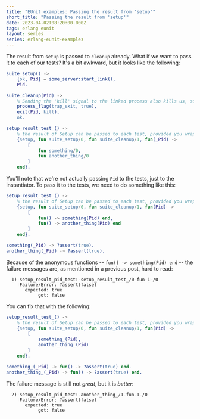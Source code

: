 ```yaml
---
title: "EUnit examples: Passing the result from 'setup'"
short_title: "Passing the result from 'setup'"
date: 2023-04-02T08:20:00.000Z
tags: erlang eunit
layout: series
series: erlang-eunit-examples
---
```


The result from `setup` is passed to `cleanup` already. What if we want to pass it to each of our tests? It's a bit
awkward, but it looks like the following:

```erlang
suite_setup() ->
    {ok, Pid} = some_server:start_link(),
    Pid.

suite_cleanup(Pid) ->
    % Sending the 'kill' signal to the linked process also kills us, so trap exits.
    process_flag(trap_exit, true),
    exit(Pid, kill),
    ok.

setup_result_test_() ->
    % the result of Setup can be passed to each test, provided you wrap them in an instantiator:
    {setup, fun suite_setup/0, fun suite_cleanup/1, fun(_Pid) ->
        [
            fun something/0,
            fun another_thing/0
        ]
    end}.
```

You'll note that we're not actually passing `Pid` to the tests, just to the instantiator. To pass it to the tests, we
need to do something like this:

```erlang
setup_result_test_() ->
    % the result of Setup can be passed to each test, provided you wrap them in an instantiator:
    {setup, fun suite_setup/0, fun suite_cleanup/1, fun(Pid) ->
        [
            fun() -> something(Pid) end,
            fun() -> another_thing(Pid) end
        ]
    end}.

something(_Pid) -> ?assert(true).
another_thing(_Pid) -> ?assert(true).
```

Because of the anonymous functions -- `fun() -> something(Pid) end` -- the failure messages are, as mentioned in a
previous post, hard to read:

```
  1) setup_result_pid_test:-setup_result_test_/0-fun-1-/0
     Failure/Error: ?assert(false)
       expected: true
            got: false
```

You can fix that with the following:

```erlang
setup_result_test_() ->
    % the result of Setup can be passed to each test, provided you wrap them in an instantiator:
    {setup, fun suite_setup/0, fun suite_cleanup/1, fun(Pid) ->
        [
            something_(Pid),
            another_thing_(Pid)
        ]
    end}.

something_(_Pid) -> fun() -> ?assert(true) end.
another_thing_(_Pid) -> fun() -> ?assert(true) end.
```

The failure message is still not _great_, but it is _better_:

```
  2) setup_result_pid_test:-another_thing_/1-fun-1-/0
     Failure/Error: ?assert(false)
       expected: true
            got: false
```
